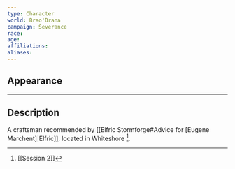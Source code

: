 ```yaml
---
type: Character
world: Brao'Drana
campaign: Severance
race: 
age: 
affiliations: 
aliases:
---
```

## Appearance


---

## Description
A craftsman recommended by [[Elfric Stormforge#Advice for [Eugene Marchent]|Elfric]], located in Whiteshore [^1].


[^1]: [[Session 2]]